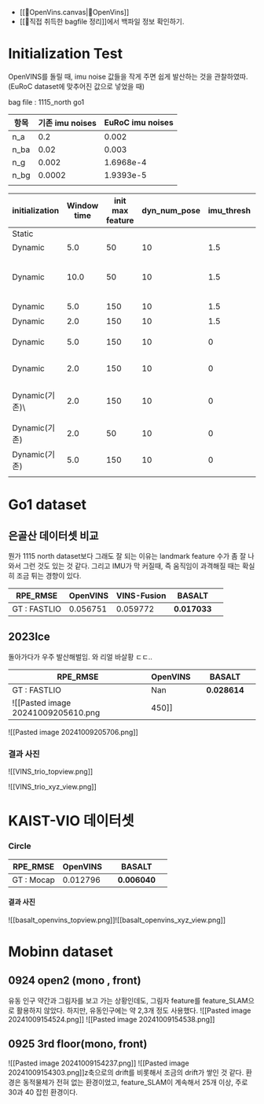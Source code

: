 - [[🧩OpenVins.canvas|🧩OpenVins]]
- [[🔎직접 취득한 bagfile 정리]]에서 백파일 정보 확인하기.
# Initialization Test
OpenVINS를 돌릴 때, imu noise 값들을 작게 주면 쉽게 발산하는 것을 관찰하였따. 
(EuRoC dataset에 맞추어진 값으로 넣었을 때)

bag file : 1115_north go1 

| 항목   | 기존 imu noises | EuRoC imu noises |
| ---- | ------------- | ---------------- |
| n_a  | 0.2           | 0.002<br>        |
| n_ba | 0.02          | 0.003<br>        |
| n_g  | 0.002         | 1.6968e-4        |
| n_bg | 0.0002        | 1.9393e-5        |
|      |               |                  |

| initialization | Window time | init max feature | dyn_num_pose | imu_thresh | 결과                            |     |
| -------------- | ----------- | ---------------- | ------------ | ---------- | ----------------------------- | --- |
| Static         |             |                  |              |            |                               |     |
| Dynamic        | 5.0         | 50               | 10           | 1.5        | 발산                            |     |
| Dynamic        | 10.0        | 50               | 10           | 1.5        | 발산 / eigenvalue not full rank |     |
| Dynamic        | 5.0         | 150              | 10           | 1.5        | 발산<br>                        |     |
| Dynamic        | 2.0         | 150              | 10           | 1.5        | 발산<br>                        |     |
| Dynamic        | 5.0         | 150              | 10           | 0          | **수렴 but 오차가 큼**              |     |
| Dynamic        | 2.0         | 150              | 10           | 0          | 발산  / 오차 큰 수렴                 |     |
| Dynamic(기존)\   | 2.0         | 150              | 10           | 0          | 수렴, 오차도 좀 있음. / 제일따봉          |     |
| Dynamic(기존)    | 2.0         | 50               | 10           | 0          | 우주 발산                         |     |
| Dynamic(기존)    | 5.0         | 150              | 10           | 0          | 수렴, 제일 괜찮음.                   |     |
|                |             |                  |              |            |                               |     |
# Go1 dataset
## 은골산 데이터셋 비교
뭔가 1115 north dataset보다 그래도 잘 되는 이유는 landmark feature 수가 좀 잘 나와서 그런 것도 있는 것 같다.
그리고 IMU가 막 커질때, 즉 움직임이 과격해질 때는 확실히 조금 튀는 경향이 있다.

| RPE_RMSE     | OpenVINS | VINS-Fusion | BASALT       |     |
| ------------ | -------- | ----------- | ------------ | --- |
| GT : FASTLIO | 0.056751 | 0.059772    | **0.017033** |     |
## 2023Ice
돌아가다가 우주 발산해벌임. 와 리얼 바살황 ㄷㄷ..

| RPE_RMSE     | OpenVINS |     | BASALT       |     |
| ------------ | -------- | --- | ------------ | --- |
| GT : FASTLIO | Nan      |     | **0.028614** |     |
![[Pasted image 20241009205610.png|450]]
![[Pasted image 20241009205706.png]]
### 결과 사진

![[VINS_trio_topview.png]]

![[VINS_trio_xyz_view.png]]

# KAIST-VIO 데이터셋
### Circle
| RPE_RMSE   | OpenVINS |     | BASALT       |     |
| ---------- | -------- | --- | ------------ | --- |
| GT : Mocap | 0.012796 |     | **0.006040** |     |
#### 결과 사진
![[basalt_openvins_topview.png]]![[basalt_openvins_xyz_view.png]]

# Mobinn dataset
## 0924 open2 (mono , front)
유동 인구 약간과 그림자를 보고 가는 상황인데도, 그림자 feature를 feature_SLAM으로 활용하지 않았다. 하지만, 유동인구에는 약 2,3개 정도 사용했다. 
![[Pasted image 20241009154524.png]]
![[Pasted image 20241009154538.png]]

## 0925 3rd floor(mono, front)
![[Pasted image 20241009154237.png]]
![[Pasted image 20241009154303.png]]z축으로의 drift를 비롯해서 조금의 drift가 쌓인 것 같다. 
환경은 동적물체가 전혀 없는 환경이었고, feature_SLAM이 계속해서 25개 이상, 주로 30과 40 잡힌 환경이다.

